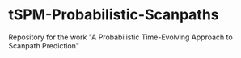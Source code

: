 # tSPM-Probabilistic-Scanpaths
Repository for the work "A Probabilistic Time-Evolving Approach to Scanpath Prediction"

